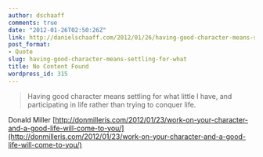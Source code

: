 ```yaml
---
author: dschaaff
comments: true
date: "2012-01-26T02:50:26Z"
link: http://danielschaaff.com/2012/01/26/having-good-character-means-settling-for-what/
post_format:
- Quote
slug: having-good-character-means-settling-for-what
title: No Content Found
wordpress_id: 315
---
```


>Having good character means settling for what little I have, and participating in life rather than trying to conquer life.


Donald Miller [http://donmilleris.com/2012/01/23/work-on-your-character-and-a-good-life-will-come-to-you/](http://donmilleris.com/2012/01/23/work-on-your-character-and-a-good-life-will-come-to-you/)
